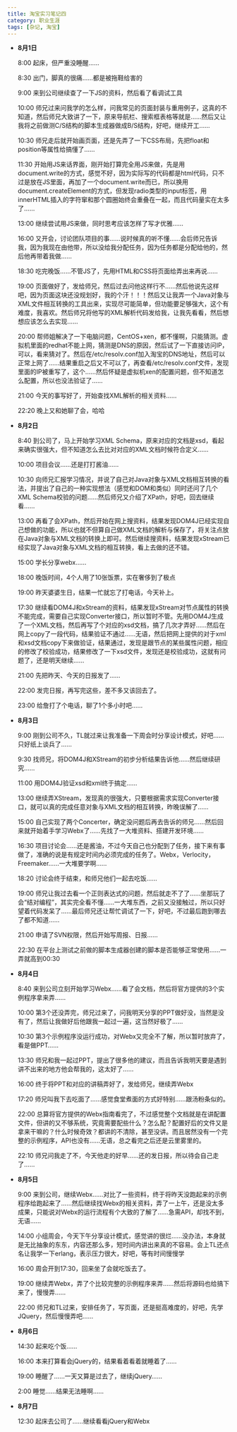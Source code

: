 ```yaml
---
title: 淘宝实习笔记四
category: 职业生涯
tags: [杂记, 淘宝]
---
```


+ **8月1日**

    8:00 起床，但严重没睡醒……

    8:30 出门，脚真的很痛……都是被拖鞋给害的

    9:00 来到公司继续查了一下JS的资料，然后看了看调试工具

    10:00 师兄过来问我学的怎么样，问我常见的页面封装与重用例子，这真的不知道，然后师兄大致讲了一下，原来导航栏、搜索框表格等就是……然后又让我将之前做测C/S结构的脚本生成器做成B/S结构，好吧，继续开工……


    10:30 师兄走后就开始画页面，还是先弄了一下CSS布局，先把float和position等属性给搞懂了……

    11:30 开始用JS来话界面，刚开始打算完全用JS来做，先是用document.write的方式，感觉不好，因为实际写的代码都是html代码，只不过是放在JS里面，再加了一个document.write而已，所以换用document.createElement的方式，但发现radio类型的input标签，用innerHTML插入的字符窜和那个圆圈始终会重叠在一起，而且代码量实在太多了……

    13:00 继续尝试用JS来做，同时思考应该怎样了写才优雅……

    16:00 又开会，讨论团队项目的事……说时候真的听不懂……会后师兄告诉我，因为我现在由他带，所以没给我分配任务，因为任务都是分配给他的，然后他再带着我做……

    18:30 吃完晚饭……不管JS了，先用HTML和CSS将页面给弄出来再说……

    19:00 页面做好了，发给师兄，然后过去问他这样行不……然后他说先这样吧，因为页面这块还没规划好，我的个汗！！！然后又让我弄一个Java对象与XML文件相互转换的工具出来，实现尽可能简单，但功能要足够强大，这个有难度，我喜欢。然后师兄将他写的XML解析代码发给我，让我先看看，然后想想应该怎么去实现……

    20:00 帮师姐解决了一下电脑问题，CentOS+xen，都不懂啊，只能猜测。虚拟机里面的redhat不能上网，猜测是DNS的原因，然后试了一下直接访问IP，可以，看来猜对了。然后在/etc/resolv.conf加入淘宝的DNS地址，然后可以正常上网了……结果重启之后又不可以了，再查看/etc/resolv.conf文件，发现里面的IP被重写了，这个……然后怀疑是虚拟机xen的配置问题，但不知道怎么配置，所以也没法验证了……

    21:00 今天的事写好了，开始查找XML解析的相关资料……

    22:20 晚上又和她聊了会，哈哈

+ **8月2日**

    8:40 到公司了，马上开始学习XML Schema，原来对应的文档是xsd，看起来确实很强大，但不知道怎么去比对对应的XML文档时候符合定义……

    10:00 项目会议……还是打打酱油……

    10:30 向师兄汇报学习情况，并说了自己对Java对象与XML文档相互转换的看法，并提出了自己的一种实现想法（感觉和DOM和类似）同时还问了几个XML Schema校验的问题……然后师兄又介绍了XPath，好吧，回去继续看……

    13:00 再看了会XPath，然后开始在网上搜资料，结果发现DOM4J已经实现自己想做的功能，所以也就不但算自己做XML文档的解析与保存了，将关注点放在Java对象与XML文档的转换上即可。然后继续搜资料，结果发现xStream已经实现了Java对象与XML文档的相互转换，看上去做的还不错。

    15:00 学长分享webx……

    18:00 晚饭时间，4个人用了10张饭票，实在奢侈到了极点

    19:00 昨天婆婆生日，结果一忙就忘了打电话，今天补上。

    17:30 继续看DOM4J和xStream的资料，结果发现xStream对节点属性的转换不能完成，需要自己实现Converter接口，所以暂时不管。先用DOM4J生成了一个XML文档，然后再写了个对应的xsd文档，搞了几次才弄好……然后在网上copy了一段代码，结果验证不通过……无语，然后把网上提供的对于xml和xsd文档copy下来做验证，结果通过，发现是跟节点的某些属性问题，相应的修改了校验成功，结果修改了一下xsd文件，发现还是校验成功，这就有问题了，还是明天继续……

    21:00 先把昨天、今天的日报发了……

    22:00 发完日报，再写完这些，差不多又该回去了。

    23:00 给詹打了个电话，聊了1个多小时吧……

+ **8月3日**

    9:00 刚到公司不久，TL就过来让我准备一下周会时分享设计模式，好吧……只好纸上谈兵了……

    9:30 找师兄，将DOM4J和XStream的初步分析结果告诉他……然后继续研究……

    11:00 用DOM4J验证xsd和xml终于搞定……

    13:00 继续弄XStream，发现真的很强大，只要根据需求实现Converter接口，就可以真的完成任意对象与XML文档的相互转换，昨晚误解了……

    15:00 自己实现了两个Concerter，确定没问题后再去告诉的师兄……然后回来就开始着手学习Webx了……先找了一大堆资料、搭建开发环境……

    16:30 项目讨论会……还是酱油，不过今天自己也分配到了任务，接下来有事做了，准确的说是有规定时间内必须完成的任务了。Webx，Verlocity，Freemaker……一大堆要学啊……

    18:20 讨论会终于结束，和师兄他们一起去吃饭……

    19:00 师兄让我过去看一个正则表达式的问题，然后就走不了了……坐那玩了会“结对编程”，其实完全看不懂……一大堆东西，之前又没接触过，所以只好望着代码发呆了……最后师兄还让帮忙调试了一下，好吧，不过最后跑到哪去了都不知道……

    21:00 申请了SVN权限，然后开始写周报、日报……

    22:30 在平台上测试之前做的脚本生成器创建的脚本是否能够正常使用……一弄就高到00:30

+ **8月4日**

    8:40 来到公司立刻开始学习Webx……看了会文档，然后将官方提供的3个实例程序拿来弄……

    10:00 第3个还没弄完，师兄过来了，问我明天分享的PPT做好没，当然是没有了，然后让我做好后他跟我一起过一遍，这当然好极了……

    10:30 第3个示例程序没运行成功，对Webx又完全不了解，所以暂时放弃了，看是做PPT……

    13:30 师兄和我一起过PPT，提出了很多他的建议，而且告诉我明天要是遇到讲不出来的地方他会帮我的，这太好了……

    16:00 终于将PPT和对应的讲稿弄好了，发给师兄，继续弄Webx

    17:20 师兄叫我下去吃面了……感觉食堂煮面的方式好特别……跟汤粉条似的。

    22:00 总算将官方提供的Webx指南看完了，不过感觉整个文档就是在讲配置文件，但讲的又不够系统，究竟需要配些什么？怎么配？配置好后的文件又是拿来干嘛的？什么时候奇效？都讲的不清除，甚至没讲。而且居然没有一个完整的示例程序，API也没有……无语，总之看完之后还是云里雾里的。

    22:10 师兄问我走了不，今天他走的好早……还的发日报，所以待会自己走了……

+ **8月5日**

    9:00 来到公司，继续Webx……对比了一些资料，终于将昨天没跑起来的示例程序给跑起来了……然后继续找Webx的相关资料，弄了一上午，还是没太多成果，只能说对Webx的运行流程有个大致的了解了……急需API，却找不到，无语……

    14:00 小组周会，今天下午分享设计模式，感觉讲的很烂……没办法，本身就是无比抽象的东东，内容还那么多，短时间内讲出来真的不容易。会上TL还点名让我学一下erlang，表示压力很大，好吧，等有时间慢慢学

    16:00 周会开到17:30，回来坐了会就吃饭去了。

    19:00 继续弄Webx，弄了个比较完整的示例程序来弄……然后将源码也给搞下来了，慢慢弄……

    22:00 师兄和TL过来，安排任务了，写页面，还是挺高难度的，好吧，先学JQuery，然后慢慢弄吧……

+ **8月6日**

    14:30 起来吃个饭……

    16:00 本来打算看会jQuery的，结果看着看着就睡着了……

    19:00 睡醒了……一天又算是过去了，继续jQuery……

    2:00 睡觉……结果无法睡啊……

+ **8月7日**

    12:30 起床去公司了……继续看看jQuery和Webx
